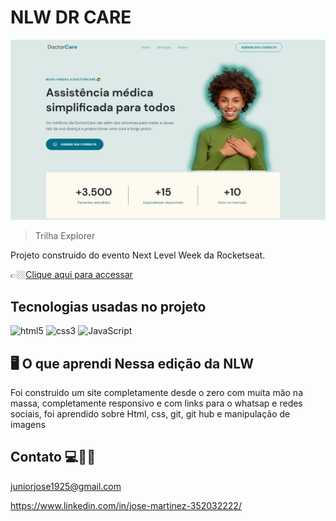 # NLW  DR CARE

![preview](./.github/NLW-%20assistente%20medico%20.png)


> Trilha Explorer 

Projeto construido do evento Next Level Week da Rocketseat.

👉🏼[Clique aqui para accessar](https://jose26362780.github.io/dr.care-/)


##  Tecnologias usadas no projeto

![html5](https://img.shields.io/badge/HTML5-E34F26?style=for-the-badge&logo=html5&logoColor=white)
![css3](https://img.shields.io/badge/CSS3-1572B6?style=for-the-badge&logo=css3&logoColor=white)
![JavaScript](https://img.shields.io/badge/JavaScript-F7DF1E?style=for-the-badge&logo=javascript&logoColor=black)

##  🖥️ O que aprendi Nessa edição da NLW 


Foi construido um site completamente desde o zero com muita mão na massa, completamente responsivo e com links para o whatsap e redes sociais, foi  aprendido sobre Html, css, git, git hub e manipulação de imagens 



## Contato 💻🧑‍💻 

juniorjose1925@gmail.com


https://www.linkedin.com/in/jose-martinez-352032222/

